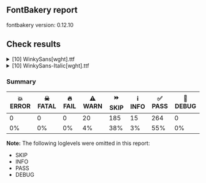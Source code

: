 ## FontBakery report

fontbakery version: 0.12.10





## Check results



<details><summary>[10] WinkySans[wght].ttf</summary>
<div>
<details>
    <summary>⚠️ <b>WARN</b> Detect any interpolation issues in the font. <a href="https://fontbakery.readthedocs.io/en/stable/fontbakery/checks/universal.html#"></a></summary>
    <div>







* ⚠️ **WARN** <p>Interpolation issues were found in the font:</p>
<pre><code>- Contour 0 point 20 in glyph 'six' has a kink between location wght=300 and location wght=900

- Contour 0 point 71 in glyph 'k' has a kink between location wght=300 and location wght=900

- Contour 0 point 26 in glyph 'numbersign' has a kink between location wght=300 and location wght=900

- Contour 0 point 61 in glyph 'g.salt' has a kink between location wght=300 and location wght=900

- Contour 1 point 18 in glyph 'ampersand' has a kink between location wght=300 and location wght=900

- Contour 0 point 67 in glyph 'three' has a kink between location wght=300 and location wght=900

- Contour 1 point 26 in glyph 'eth' has a kink between location wght=300 and location wght=900

- Contour 0 point 20 in glyph 'a.salt' has a kink between location wght=300 and location wght=900
</code></pre>
 [code: interpolation-issues]



</div>
</details>

<details>
    <summary>⚠️ <b>WARN</b> Check font contains no unreachable glyphs <a href="https://fontbakery.readthedocs.io/en/stable/fontbakery/checks/universal.glyphset.html#"></a></summary>
    <div>







* ⚠️ **WARN** <p>The following glyphs could not be reached by codepoint or substitution rules:</p>
<pre><code>- commaturnedabove
</code></pre>
 [code: unreachable-glyphs]



</div>
</details>

<details>
    <summary>⚠️ <b>WARN</b> Validate size, and resolution of article images, and ensure article page has minimum length and includes visual assets. <a href="https://fontbakery.readthedocs.io/en/stable/fontbakery/checks/googlefonts.article.html#"></a></summary>
    <div>







* ⚠️ **WARN** <p>Family metadata at fonts/variable does not have an article.</p>
 [code: lacks-article]



</div>
</details>

<details>
    <summary>⚠️ <b>WARN</b> Check for codepoints not covered by METADATA subsets. <a href="https://fontbakery.readthedocs.io/en/stable/fontbakery/checks/googlefonts.subsets.html#"></a></summary>
    <div>







* ⚠️ **WARN** <p>The following codepoints supported by the font are not covered by
any subsets defined in the font's metadata file, and will never
be served. You can solve this by either manually adding additional
subset declarations to METADATA.pb, or by editing the glyphset
definitions.</p>
<ul>
<li>U+02D8 BREVE: try adding one of: yi, canadian-aboriginal</li>
<li>U+02D9 DOT ABOVE: try adding one of: yi, canadian-aboriginal</li>
<li>U+02DB OGONEK: try adding one of: yi, canadian-aboriginal</li>
<li>U+0302 COMBINING CIRCUMFLEX ACCENT: try adding one of: coptic, cherokee, math, tifinagh</li>
<li>U+0306 COMBINING BREVE: try adding one of: old-permic, tifinagh</li>
<li>U+0307 COMBINING DOT ABOVE: try adding one of: coptic, hebrew, old-permic, tifinagh, malayalam, canadian-aboriginal, syriac, todhri, math, tai-le, duployan</li>
<li>U+030A COMBINING RING ABOVE: try adding one of: duployan, syriac</li>
<li>U+030B COMBINING DOUBLE ACUTE ACCENT: try adding one of: osage, cherokee</li>
<li>U+030C COMBINING CARON: try adding one of: tai-le, cherokee</li>
<li>U+0312 COMBINING TURNED COMMA ABOVE: try adding math</li>
<li>U+0326 COMBINING COMMA BELOW: try adding math</li>
<li>U+0327 COMBINING CEDILLA: try adding math</li>
<li>U+0328 COMBINING OGONEK: not included in any glyphset definition</li>
<li>U+0E3F THAI CURRENCY SYMBOL BAHT: try adding thai</li>
<li>U+1EBC LATIN CAPITAL LETTER E WITH TILDE: try adding vietnamese</li>
<li>U+1EBD LATIN SMALL LETTER E WITH TILDE: try adding vietnamese</li>
<li>U+2000 EN QUAD: try adding symbols2</li>
<li>U+2001 EM QUAD: try adding symbols2</li>
<li>U+2003 EM SPACE: try adding nushu</li>
<li>U+2004 THREE-PER-EM SPACE: try adding symbols2</li>
<li>U+2005 FOUR-PER-EM SPACE: try adding symbols2</li>
<li>U+2006 SIX-PER-EM SPACE: try adding symbols2</li>
<li>U+2007 FIGURE SPACE: try adding symbols2</li>
<li>U+2008 PUNCTUATION SPACE: try adding symbols2</li>
<li>U+200A HAIR SPACE: try adding symbols2</li>
<li>U+200C ZERO WIDTH NON-JOINER: try adding one of: meetei-mayek, tai-le, thai, hanunoo, lao, hanifi-rohingya, siddham, syriac, gurmukhi, tamil, limbu, kannada, tai-tham, warang-citi, oriya, masaram-gondi, gunjala-gondi, duployan, zanabazar-square, yi, mandaic, syloti-nagri, khmer, hebrew, lepcha, takri, chakma, newa, myanmar, buginese, sharada, tagalog, kaithi, manichaean, pahawh-hmong, tai-viet, telugu, modi, bhaiksuki, gujarati, tagbanwa, brahmi, tifinagh, bengali, devanagari, khojki, malayalam, phags-pa, sundanese, balinese, javanese, mahajani, mongolian, psalter-pahlavi, tirhuta, batak, sogdian, buhid, khudawadi, tibetan, arabic, dogra, kayah-li, rejang, saurashtra, hatran, avestan, grantha, kharoshthi, new-tai-lue, nko, thaana, cham, sinhala</li>
<li>U+200D ZERO WIDTH JOINER: try adding one of: meetei-mayek, tai-le, thai, hanunoo, lao, hanifi-rohingya, siddham, syriac, gurmukhi, tamil, limbu, kannada, tai-tham, warang-citi, oriya, masaram-gondi, gunjala-gondi, duployan, zanabazar-square, yi, mandaic, syloti-nagri, khmer, hebrew, lepcha, takri, chakma, newa, myanmar, buginese, sharada, tagalog, kaithi, manichaean, old-hungarian, pahawh-hmong, tai-viet, telugu, modi, bhaiksuki, gujarati, tagbanwa, brahmi, tifinagh, bengali, devanagari, khojki, malayalam, phags-pa, sundanese, balinese, javanese, mahajani, mongolian, psalter-pahlavi, tirhuta, batak, sogdian, buhid, khudawadi, tibetan, arabic, dogra, kayah-li, rejang, saurashtra, avestan, grantha, kharoshthi, new-tai-lue, nko, thaana, cham, sinhala</li>
<li>U+200E LEFT-TO-RIGHT MARK: try adding one of: hebrew, phags-pa, syriac, arabic, nko, thaana</li>
<li>U+200F RIGHT-TO-LEFT MARK: try adding one of: hebrew, phags-pa, syriac, nko, thaana</li>
<li>U+2021 DOUBLE DAGGER: try adding adlam</li>
<li>U+202F NARROW NO-BREAK SPACE: try adding one of: phags-pa, yi, mongolian</li>
<li>U+2030 PER MILLE SIGN: try adding adlam</li>
<li>U+205F MEDIUM MATHEMATICAL SPACE: try adding math</li>
<li>U+2248 ALMOST EQUAL TO: try adding math</li>
<li>U+2260 NOT EQUAL TO: try adding math</li>
<li>U+2264 LESS-THAN OR EQUAL TO: try adding math</li>
<li>U+2265 GREATER-THAN OR EQUAL TO: try adding math</li>
<li>U+3000 IDEOGRAPHIC SPACE: try adding one of: yi, chinese-simplified, chinese-hongkong, phags-pa, japanese, chinese-traditional, nushu</li>
<li>U+FB00 LATIN SMALL LIGATURE FF: not included in any glyphset definition</li>
<li>U+FB01 LATIN SMALL LIGATURE FI: not included in any glyphset definition</li>
<li>U+FB02 LATIN SMALL LIGATURE FL: not included in any glyphset definition</li>
<li>U+FB03 LATIN SMALL LIGATURE FFI: not included in any glyphset definition</li>
</ul>
<p>Or you can add the above codepoints to one of the subsets supported by the font: <code>latin</code>, <code>latin-ext</code></p>
 [code: unreachable-subsetting]



</div>
</details>

<details>
    <summary>⚠️ <b>WARN</b> Ensure dotted circle glyph is present and can attach marks. <a href="https://fontbakery.readthedocs.io/en/stable/fontbakery/checks/shaping.html#"></a></summary>
    <div>







* ⚠️ **WARN** <p>No dotted circle glyph present</p>
 [code: missing-dotted-circle]



</div>
</details>

<details>
    <summary>⚠️ <b>WARN</b> Ensure soft_dotted characters lose their dot when combined with marks that replace the dot. <a href="https://fontbakery.readthedocs.io/en/stable/fontbakery/checks/shaping.html#"></a></summary>
    <div>







* ⚠️ **WARN** <p>The dot of soft dotted characters used in orthographies <em>must</em> disappear in the following strings: i̊ i̋ į̀ į́ į̂ į̃ į̄ į̌</p>
<p>The dot of soft dotted characters <em>should</em> disappear in other cases, for example: ĭ i̇ ǐ i̒ ĭ̦ i̦̇ i̦̊ i̦̋ ǐ̦ i̦̒ ĭ̧ i̧̇ i̧̊ i̧̋ ǐ̧ i̧̒ į̆ į̇ į̈ į̊</p>
<p>Your font fully covers the following languages that require the soft-dotted feature: Dutch (Latn, 31,709,104 speakers), Lithuanian (Latn, 2,357,094 speakers).</p>
<p>Your font does <em>not</em> cover the following languages that require the soft-dotted feature: Mango (Latn, 77,000 speakers), Makaa (Latn, 221,000 speakers), Dan (Latn, 1,099,244 speakers), Yala (Latn, 200,000 speakers), Nateni (Latn, 100,000 speakers), Belarusian (Cyrl, 10,064,517 speakers), Mundani (Latn, 34,000 speakers), Basaa (Latn, 332,940 speakers), Heiltsuk (Latn, 300 speakers), Ma’di (Latn, 584,000 speakers), Ekpeye (Latn, 226,000 speakers), Ebira (Latn, 2,200,000 speakers), Kom (Latn, 360,685 speakers), Ukrainian (Cyrl, 29,273,587 speakers), Koonzime (Latn, 40,000 speakers), Nzakara (Latn, 50,000 speakers), Fur (Latn, 1,230,163 speakers), Ngbaka (Latn, 1,020,000 speakers), South Central Banda (Latn, 244,000 speakers), Aghem (Latn, 38,843 speakers), Sar (Latn, 500,000 speakers), Cicipu (Latn, 44,000 speakers), Mfumte (Latn, 79,000 speakers), Han (Latn, 6 speakers), Ijo, Southeast (Latn, 2,471,000 speakers), Navajo (Latn, 166,319 speakers), Teke-Ebo (Latn, 260,000 speakers), Kpelle, Guinea (Latn, 622,000 speakers), Ejagham (Latn, 120,000 speakers), Avokaya (Latn, 100,000 speakers), Southern Kisi (Latn, 360,000 speakers), Gulay (Latn, 250,478 speakers), Igbo (Latn, 27,823,640 speakers), Zapotec (Latn, 490,000 speakers), Dii (Latn, 71,000 speakers), Kaska (Latn, 125 speakers), Bete-Bendi (Latn, 100,000 speakers), Lugbara (Latn, 2,200,000 speakers), Vute (Latn, 21,000 speakers), Bafut (Latn, 158,146 speakers).</p>
 [code: soft-dotted]



</div>
</details>

<details>
    <summary>⚠️ <b>WARN</b> Is there kerning info for non-ligated sequences? <a href="https://fontbakery.readthedocs.io/en/stable/fontbakery/checks/googlefonts.gpos.html#"></a></summary>
    <div>







* ⚠️ **WARN** <p>GPOS table lacks kerning info for the following non-ligated sequences:</p>
<pre><code>- f + f

- f + i

- f + l
</code></pre>
 [code: lacks-kern-info]



</div>
</details>

<details>
    <summary>⚠️ <b>WARN</b> Are there caret positions declared for every ligature? <a href="https://fontbakery.readthedocs.io/en/stable/fontbakery/checks/googlefonts.gdef.html#"></a></summary>
    <div>







* ⚠️ **WARN** <p>This font lacks caret position values for ligature glyphs on its GDEF table.</p>
 [code: lacks-caret-pos]



</div>
</details>

<details>
    <summary>⚠️ <b>WARN</b> Ensure variable fonts include an avar table. <a href="https://fontbakery.readthedocs.io/en/stable/fontbakery/checks/googlefonts.varfont.html#"></a></summary>
    <div>







* ⚠️ **WARN** <p>This variable font does not have an avar table.</p>
 [code: missing-avar]



</div>
</details>

<details>
    <summary>⚠️ <b>WARN</b> Ensure fonts have ScriptLangTags declared on the 'meta' table. <a href="https://fontbakery.readthedocs.io/en/stable/fontbakery/checks/googlefonts.meta.html#"></a></summary>
    <div>







* ⚠️ **WARN** <p>This font file does not have a 'meta' table.</p>
 [code: lacks-meta-table]



</div>
</details>
</div>
</details>

<details><summary>[10] WinkySans-Italic[wght].ttf</summary>
<div>
<details>
    <summary>⚠️ <b>WARN</b> Detect any interpolation issues in the font. <a href="https://fontbakery.readthedocs.io/en/stable/fontbakery/checks/universal.html#"></a></summary>
    <div>







* ⚠️ **WARN** <p>Interpolation issues were found in the font:</p>
<pre><code>- Contour 0 point 44 in glyph 'eight' has a kink between location wght=300 and location wght=900

- Contour 0 point 26 in glyph 'numbersign' has a kink between location wght=300 and location wght=900

- Contour 0 point 29 in glyph 'B.salt' has a kink between location wght=300 and location wght=900

- Contour 0 point 63 in glyph 'g.salt' has a kink between location wght=300 and location wght=900

- Contour 0 point 67 in glyph 'three' has a kink between location wght=300 and location wght=900

- Contour 1 point 26 in glyph 'eth' has a kink between location wght=300 and location wght=900
</code></pre>
 [code: interpolation-issues]



</div>
</details>

<details>
    <summary>⚠️ <b>WARN</b> Check font contains no unreachable glyphs <a href="https://fontbakery.readthedocs.io/en/stable/fontbakery/checks/universal.glyphset.html#"></a></summary>
    <div>







* ⚠️ **WARN** <p>The following glyphs could not be reached by codepoint or substitution rules:</p>
<pre><code>- commaturnedabove
</code></pre>
 [code: unreachable-glyphs]



</div>
</details>

<details>
    <summary>⚠️ <b>WARN</b> Validate size, and resolution of article images, and ensure article page has minimum length and includes visual assets. <a href="https://fontbakery.readthedocs.io/en/stable/fontbakery/checks/googlefonts.article.html#"></a></summary>
    <div>







* ⚠️ **WARN** <p>Family metadata at fonts/variable does not have an article.</p>
 [code: lacks-article]



</div>
</details>

<details>
    <summary>⚠️ <b>WARN</b> Check for codepoints not covered by METADATA subsets. <a href="https://fontbakery.readthedocs.io/en/stable/fontbakery/checks/googlefonts.subsets.html#"></a></summary>
    <div>







* ⚠️ **WARN** <p>The following codepoints supported by the font are not covered by
any subsets defined in the font's metadata file, and will never
be served. You can solve this by either manually adding additional
subset declarations to METADATA.pb, or by editing the glyphset
definitions.</p>
<ul>
<li>U+02D8 BREVE: try adding one of: yi, canadian-aboriginal</li>
<li>U+02D9 DOT ABOVE: try adding one of: yi, canadian-aboriginal</li>
<li>U+02DB OGONEK: try adding one of: yi, canadian-aboriginal</li>
<li>U+0302 COMBINING CIRCUMFLEX ACCENT: try adding one of: coptic, cherokee, math, tifinagh</li>
<li>U+0306 COMBINING BREVE: try adding one of: old-permic, tifinagh</li>
<li>U+0307 COMBINING DOT ABOVE: try adding one of: coptic, hebrew, old-permic, tifinagh, malayalam, canadian-aboriginal, syriac, todhri, math, tai-le, duployan</li>
<li>U+030A COMBINING RING ABOVE: try adding one of: duployan, syriac</li>
<li>U+030B COMBINING DOUBLE ACUTE ACCENT: try adding one of: osage, cherokee</li>
<li>U+030C COMBINING CARON: try adding one of: tai-le, cherokee</li>
<li>U+0312 COMBINING TURNED COMMA ABOVE: try adding math</li>
<li>U+0326 COMBINING COMMA BELOW: try adding math</li>
<li>U+0327 COMBINING CEDILLA: try adding math</li>
<li>U+0328 COMBINING OGONEK: not included in any glyphset definition</li>
<li>U+0E3F THAI CURRENCY SYMBOL BAHT: try adding thai</li>
<li>U+1EBC LATIN CAPITAL LETTER E WITH TILDE: try adding vietnamese</li>
<li>U+1EBD LATIN SMALL LETTER E WITH TILDE: try adding vietnamese</li>
<li>U+2000 EN QUAD: try adding symbols2</li>
<li>U+2001 EM QUAD: try adding symbols2</li>
<li>U+2003 EM SPACE: try adding nushu</li>
<li>U+2004 THREE-PER-EM SPACE: try adding symbols2</li>
<li>U+2005 FOUR-PER-EM SPACE: try adding symbols2</li>
<li>U+2006 SIX-PER-EM SPACE: try adding symbols2</li>
<li>U+2007 FIGURE SPACE: try adding symbols2</li>
<li>U+2008 PUNCTUATION SPACE: try adding symbols2</li>
<li>U+200A HAIR SPACE: try adding symbols2</li>
<li>U+200C ZERO WIDTH NON-JOINER: try adding one of: meetei-mayek, tai-le, thai, hanunoo, lao, hanifi-rohingya, siddham, syriac, gurmukhi, tamil, limbu, kannada, tai-tham, warang-citi, oriya, masaram-gondi, gunjala-gondi, duployan, zanabazar-square, yi, mandaic, syloti-nagri, khmer, hebrew, lepcha, takri, chakma, newa, myanmar, buginese, sharada, tagalog, kaithi, manichaean, pahawh-hmong, tai-viet, telugu, modi, bhaiksuki, gujarati, tagbanwa, brahmi, tifinagh, bengali, devanagari, khojki, malayalam, phags-pa, sundanese, balinese, javanese, mahajani, mongolian, psalter-pahlavi, tirhuta, batak, sogdian, buhid, khudawadi, tibetan, arabic, dogra, kayah-li, rejang, saurashtra, hatran, avestan, grantha, kharoshthi, new-tai-lue, nko, thaana, cham, sinhala</li>
<li>U+200D ZERO WIDTH JOINER: try adding one of: meetei-mayek, tai-le, thai, hanunoo, lao, hanifi-rohingya, siddham, syriac, gurmukhi, tamil, limbu, kannada, tai-tham, warang-citi, oriya, masaram-gondi, gunjala-gondi, duployan, zanabazar-square, yi, mandaic, syloti-nagri, khmer, hebrew, lepcha, takri, chakma, newa, myanmar, buginese, sharada, tagalog, kaithi, manichaean, old-hungarian, pahawh-hmong, tai-viet, telugu, modi, bhaiksuki, gujarati, tagbanwa, brahmi, tifinagh, bengali, devanagari, khojki, malayalam, phags-pa, sundanese, balinese, javanese, mahajani, mongolian, psalter-pahlavi, tirhuta, batak, sogdian, buhid, khudawadi, tibetan, arabic, dogra, kayah-li, rejang, saurashtra, avestan, grantha, kharoshthi, new-tai-lue, nko, thaana, cham, sinhala</li>
<li>U+200E LEFT-TO-RIGHT MARK: try adding one of: hebrew, phags-pa, syriac, arabic, nko, thaana</li>
<li>U+200F RIGHT-TO-LEFT MARK: try adding one of: hebrew, phags-pa, syriac, nko, thaana</li>
<li>U+2021 DOUBLE DAGGER: try adding adlam</li>
<li>U+202F NARROW NO-BREAK SPACE: try adding one of: phags-pa, yi, mongolian</li>
<li>U+2030 PER MILLE SIGN: try adding adlam</li>
<li>U+205F MEDIUM MATHEMATICAL SPACE: try adding math</li>
<li>U+2248 ALMOST EQUAL TO: try adding math</li>
<li>U+2260 NOT EQUAL TO: try adding math</li>
<li>U+2264 LESS-THAN OR EQUAL TO: try adding math</li>
<li>U+2265 GREATER-THAN OR EQUAL TO: try adding math</li>
<li>U+3000 IDEOGRAPHIC SPACE: try adding one of: yi, chinese-simplified, chinese-hongkong, phags-pa, japanese, chinese-traditional, nushu</li>
<li>U+FB00 LATIN SMALL LIGATURE FF: not included in any glyphset definition</li>
<li>U+FB01 LATIN SMALL LIGATURE FI: not included in any glyphset definition</li>
<li>U+FB02 LATIN SMALL LIGATURE FL: not included in any glyphset definition</li>
<li>U+FB03 LATIN SMALL LIGATURE FFI: not included in any glyphset definition</li>
</ul>
<p>Or you can add the above codepoints to one of the subsets supported by the font: <code>latin</code>, <code>latin-ext</code></p>
 [code: unreachable-subsetting]



</div>
</details>

<details>
    <summary>⚠️ <b>WARN</b> Ensure dotted circle glyph is present and can attach marks. <a href="https://fontbakery.readthedocs.io/en/stable/fontbakery/checks/shaping.html#"></a></summary>
    <div>







* ⚠️ **WARN** <p>No dotted circle glyph present</p>
 [code: missing-dotted-circle]



</div>
</details>

<details>
    <summary>⚠️ <b>WARN</b> Ensure soft_dotted characters lose their dot when combined with marks that replace the dot. <a href="https://fontbakery.readthedocs.io/en/stable/fontbakery/checks/shaping.html#"></a></summary>
    <div>







* ⚠️ **WARN** <p>The dot of soft dotted characters used in orthographies <em>must</em> disappear in the following strings: i̊ i̋ į̀ į́ į̂ į̃ į̄ į̌</p>
<p>The dot of soft dotted characters <em>should</em> disappear in other cases, for example: ĭ i̇ ǐ i̒ ĭ̦ i̦̇ i̦̊ i̦̋ ǐ̦ i̦̒ ĭ̧ i̧̇ i̧̊ i̧̋ ǐ̧ i̧̒ į̆ į̇ į̈ į̊</p>
<p>Your font fully covers the following languages that require the soft-dotted feature: Dutch (Latn, 31,709,104 speakers), Lithuanian (Latn, 2,357,094 speakers).</p>
<p>Your font does <em>not</em> cover the following languages that require the soft-dotted feature: Mango (Latn, 77,000 speakers), Makaa (Latn, 221,000 speakers), Dan (Latn, 1,099,244 speakers), Yala (Latn, 200,000 speakers), Nateni (Latn, 100,000 speakers), Belarusian (Cyrl, 10,064,517 speakers), Mundani (Latn, 34,000 speakers), Basaa (Latn, 332,940 speakers), Heiltsuk (Latn, 300 speakers), Ma’di (Latn, 584,000 speakers), Ekpeye (Latn, 226,000 speakers), Ebira (Latn, 2,200,000 speakers), Kom (Latn, 360,685 speakers), Ukrainian (Cyrl, 29,273,587 speakers), Koonzime (Latn, 40,000 speakers), Nzakara (Latn, 50,000 speakers), Fur (Latn, 1,230,163 speakers), Ngbaka (Latn, 1,020,000 speakers), South Central Banda (Latn, 244,000 speakers), Aghem (Latn, 38,843 speakers), Sar (Latn, 500,000 speakers), Cicipu (Latn, 44,000 speakers), Mfumte (Latn, 79,000 speakers), Han (Latn, 6 speakers), Ijo, Southeast (Latn, 2,471,000 speakers), Navajo (Latn, 166,319 speakers), Teke-Ebo (Latn, 260,000 speakers), Kpelle, Guinea (Latn, 622,000 speakers), Ejagham (Latn, 120,000 speakers), Avokaya (Latn, 100,000 speakers), Southern Kisi (Latn, 360,000 speakers), Gulay (Latn, 250,478 speakers), Igbo (Latn, 27,823,640 speakers), Zapotec (Latn, 490,000 speakers), Dii (Latn, 71,000 speakers), Kaska (Latn, 125 speakers), Bete-Bendi (Latn, 100,000 speakers), Lugbara (Latn, 2,200,000 speakers), Vute (Latn, 21,000 speakers), Bafut (Latn, 158,146 speakers).</p>
 [code: soft-dotted]



</div>
</details>

<details>
    <summary>⚠️ <b>WARN</b> Is there kerning info for non-ligated sequences? <a href="https://fontbakery.readthedocs.io/en/stable/fontbakery/checks/googlefonts.gpos.html#"></a></summary>
    <div>







* ⚠️ **WARN** <p>GPOS table lacks kerning info for the following non-ligated sequences:</p>
<pre><code>- f + f

- f + i

- f + l
</code></pre>
 [code: lacks-kern-info]



</div>
</details>

<details>
    <summary>⚠️ <b>WARN</b> Are there caret positions declared for every ligature? <a href="https://fontbakery.readthedocs.io/en/stable/fontbakery/checks/googlefonts.gdef.html#"></a></summary>
    <div>







* ⚠️ **WARN** <p>This font lacks caret position values for ligature glyphs on its GDEF table.</p>
 [code: lacks-caret-pos]



</div>
</details>

<details>
    <summary>⚠️ <b>WARN</b> Ensure variable fonts include an avar table. <a href="https://fontbakery.readthedocs.io/en/stable/fontbakery/checks/googlefonts.varfont.html#"></a></summary>
    <div>







* ⚠️ **WARN** <p>This variable font does not have an avar table.</p>
 [code: missing-avar]



</div>
</details>

<details>
    <summary>⚠️ <b>WARN</b> Ensure fonts have ScriptLangTags declared on the 'meta' table. <a href="https://fontbakery.readthedocs.io/en/stable/fontbakery/checks/googlefonts.meta.html#"></a></summary>
    <div>







* ⚠️ **WARN** <p>This font file does not have a 'meta' table.</p>
 [code: lacks-meta-table]



</div>
</details>
</div>
</details>




### Summary

| 💥 ERROR | ☠ FATAL | 🔥 FAIL | ⚠️ WARN | ⏩ SKIP | ℹ️ INFO | ✅ PASS | 🔎 DEBUG | 
| ---|---|---|---|---|---|---|---|
| 0 | 0 | 0 | 20 | 185 | 15 | 264 | 0 | 
| 0% | 0% | 0% | 4% | 38% | 3% | 55% | 0% | 



**Note:** The following loglevels were omitted in this report:


* SKIP
* INFO
* PASS
* DEBUG

